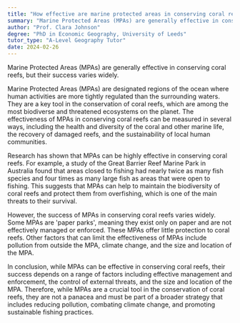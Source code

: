 ```yaml
---
title: "How effective are marine protected areas in conserving coral reefs?"
summary: "Marine Protected Areas (MPAs) are generally effective in conserving coral reefs, but their success varies widely."
author: "Prof. Clara Johnson"
degree: "PhD in Economic Geography, University of Leeds"
tutor_type: "A-Level Geography Tutor"
date: 2024-02-26
---
```


Marine Protected Areas (MPAs) are generally effective in conserving coral reefs, but their success varies widely.

Marine Protected Areas (MPAs) are designated regions of the ocean where human activities are more tightly regulated than the surrounding waters. They are a key tool in the conservation of coral reefs, which are among the most biodiverse and threatened ecosystems on the planet. The effectiveness of MPAs in conserving coral reefs can be measured in several ways, including the health and diversity of the coral and other marine life, the recovery of damaged reefs, and the sustainability of local human communities.

Research has shown that MPAs can be highly effective in conserving coral reefs. For example, a study of the Great Barrier Reef Marine Park in Australia found that areas closed to fishing had nearly twice as many fish species and four times as many large fish as areas that were open to fishing. This suggests that MPAs can help to maintain the biodiversity of coral reefs and protect them from overfishing, which is one of the main threats to their survival.

However, the success of MPAs in conserving coral reefs varies widely. Some MPAs are 'paper parks', meaning they exist only on paper and are not effectively managed or enforced. These MPAs offer little protection to coral reefs. Other factors that can limit the effectiveness of MPAs include pollution from outside the MPA, climate change, and the size and location of the MPA.

In conclusion, while MPAs can be effective in conserving coral reefs, their success depends on a range of factors including effective management and enforcement, the control of external threats, and the size and location of the MPA. Therefore, while MPAs are a crucial tool in the conservation of coral reefs, they are not a panacea and must be part of a broader strategy that includes reducing pollution, combating climate change, and promoting sustainable fishing practices.
    